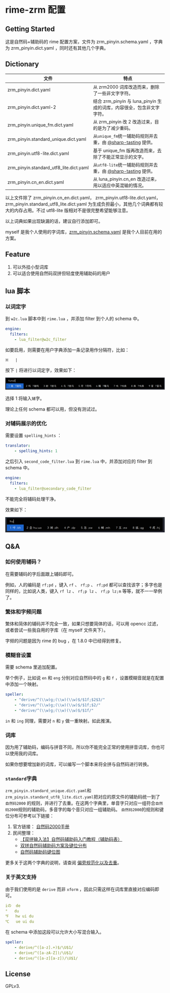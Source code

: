 # rime-zrm 配置

## Getting Started

这是自然码+辅助码的 rime 配置方案，文件为 zrm_pinyin.schema.yaml ，字典为 zrm_pinyin.dict.yaml ，同时还有其他几个字典。

## Dictionary

| 文件                           | 特点                                                                  |
| ------------------------------ | --------------------------------------------------------------------- |
| zrm_pinyin.dict.yaml           | 从 zrm2000 词库改造而来，删除了一些非文字字符。                       |
| zrm_pinyin.dict.yaml-2         | 结合 zrm_pinyin 与 luna_pinyin 生成的词库，内容很全，包含非文字字符。 |
| zrm_pinyin.unique_fm.dict.yaml        | 从 zrm_pinyin 改 2 改造过来，目的是为了减少重码。                     |
| zrm_pinyin.standard_unique.dict.yaml  | 从`unique_fm`统一辅助码规则并去重，由 [@sharp-tasting](https://github.com/sharp-tasting) 提供。        |
| zrm_pinyin.utf8-lite.dict.yaml | 基于 unique_fm 版再改造而来，去除了不能正常显示的文字。               |
| zrm_pinyin.standard_utf8_lite.dict.yaml  | 从`utf8-lite`统一辅助码规则并去重，由 [@sharp-tasting](https://github.com/sharp-tasting) 提供。         |
| zrm_pinyin.cn_en.dict.yaml     | 从 luna_pinyin.cn_en 改造过来，用以适应中英混输的情况。               |

以上文件除了 zrm_pinyin.cn_en.dict.yaml， zrm_pinyin.utf8-lite.dict.yaml，zrm_pinyin.standard_utf8_lite.dict.yaml 为生成负担最小，其他几个词典都有较大的内存占用。不过 utf8-lite 版相对不是很完整希望能够注意。

以上词典如果出现缺漏的话，建议自行添加即可。

myself 是我个人使用的字词库，[zrm_pinyin.schema.yaml](./myself/zrm_pinyin.schema.yaml) 是我个人目前在用的方案。

## Feature

1. 可以外挂小型词库
2. 可以适合使用自然码双拼但轻度使用辅助码的用户

## lua 脚本

### 以词定字

到 `w2c.lua` 脚本中到 `rime.lua` ，并添加 filter 到个人的 schema 中。

```yaml
engine:
  filters:
    - lua_filter@w2c_filter
```

如要启用，则需要在用户字典添加一条记录用作分隔符，比如：

```
※	|
```

按下 `|` 将进行以词定字，效果如下：

![以词定字](./imgs/w2c.png)

选择 1 将输入`辅`字。

理论上任何 schema 都可以用，但没有测试过。

### 对辅码展示的优化

需要设置 `spelling_hints` ：

```yaml
translator:
    - spelling_hints: 1
```

之后引入 `second_code_filter.lua` 到 `rime.lua` 中，并添加对应的 filter 到 schema 中。

```yaml
engine:
  filters:
    - lua_filter@secondary_code_filter
```

不能完全将辅码处理干净。

效果如下：

![second_code_filter](./imgs/second_code_effect.png)

## Q&A

### 如何使用辅码？

在需要辅码的字后面跟上辅码即可。

例如，人的编码是 `rf;pd` ，键入 `rf` 、 `rf;p` 、 `rf;pd` 都可以查找该字；多字也是同样的，比如说人类，键入 `rf lz` 、 `rf;p lz` 、 `rf;p lz;m` 等等，就不一一举例了。

### 繁体和字频问题

繁体和简体的辅码并不完全一致，如果只想要简体的话，可以用 opencc 过滤，或者尝试一些我自用的字库（在 myself 文件夹下）。

字频的问题是因为 rime 的 bug ，在 1.8.0 中已经得到修复。

### 模糊音设置

需要 schema 里追加配置。

举个例子，比如说 `en` 和 `eng` 分别对应自然码中的 `g` 和 `f` ，设置模糊音就是在配置中添加一个映射。

```yaml
speller:
    - "derive/^(\\w)g;(\\w)(\\w)$/$1f;$2$3/"
    - "derive/^(\\w)g;(\\w)(\\w)$/$1f;$2/"
    - "derive/^(\\w)g;(\\w)(\\w)$/$1f/"
```

`in` 和 `ing` 同理，需要对 `n` 和 `y` 做一重映射。如此推演。

### 词库

因为用了辅助码，编码与拼音不同，所以你不能完全正常的使用拼音词库，你也可以使用我的词库。

如果你想要增加新的词库，可以编写一个脚本来将全拼与自然码进行转换。

### `standard`字典

`zrm_pinyin.standard_unique.dict.yaml`和`zrm_pinyin.standard_utf8_lite.dict.yaml`把对应的原文件的辅助码统一到了 `自然码2000` 的规则，并进行了去重。在这两个字典里，单音字只对应一组符合`自然码2000`规则的辅助码，多音字的每个音只对应一组辅助码。
`自然码2000`的规则和键位分布可参考以下链接：

1. 官方链接： [自然码2000手册](http://ziranma.com.cn/uiysuomy.htm)
2. 民间整理：
    - [【双拼输入法】自然码辅助码入门教程（辅助码表）](https://www.liuchuo.net/archives/2847)
    - [双拼自然码辅助码方案及键位分布](https://zhuanlan.zhihu.com/p/122866844)
    - [自然码辅助码键位图](https://blog.csdn.net/pmo992/article/details/104963648)

更多关于这两个字典的说明，请查阅 [偏旁规范化以及去重](scripts/standardize.md)。

### 关于英文支持

由于我们使用的是 `derive` 而非 `xform` ，因此只需这样在词库里直接对应编码即可。

```yaml
iの	de
°	du
℉	hw ui du
℃	ue ui du
```

在 schema 中添加这段可以允许大小写混合输入。

```yaml
speller:
    - derive/^([a-z].+)$/\U$1/
    - derive/^([a-zA-Z])/\U$1/
    - derive/^([a-z][a-z])/\U$1/
```

## License

GPLv3.

